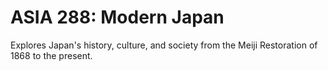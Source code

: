 # ASIA 288: Modern Japan

Explores Japan's history, culture, and society from the Meiji Restoration of 1868 to the present.